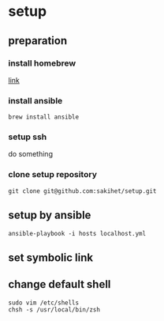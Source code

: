 # setup

## preparation
### install homebrew
[link](https://brew.sh)
### install ansible
```
brew install ansible
```
### setup ssh
do something
### clone setup repository
```
git clone git@github.com:sakihet/setup.git
```

## setup by ansible
```
ansible-playbook -i hosts localhost.yml
```

## set symbolic link

## change default shell
```
sudo vim /etc/shells
chsh -s /usr/local/bin/zsh
```
